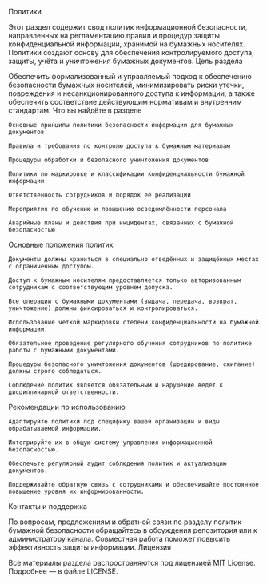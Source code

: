 Политики

Этот раздел содержит свод политик информационной безопасности, направленных на регламентацию правил и процедур защиты конфиденциальной информации, хранимой на бумажных носителях. Политики создают основу для обеспечения контролируемого доступа, защиты, учёта и уничтожения бумажных документов.
Цель раздела

Обеспечить формализованный и управляемый подход к обеспечению безопасности бумажных носителей, минимизировать риски утечки, повреждения и несанкционированного доступа к информации, а также обеспечить соответствие действующим нормативам и внутренним стандартам.
Что вы найдёте в разделе

    Основные принципы политики безопасности информации для бумажных документов

    Правила и требования по контролю доступа к бумажным материалам

    Процедуры обработки и безопасного уничтожения документов

    Политики по маркировке и классификации конфиденциальности бумажной информации

    Ответственность сотрудников и порядок её реализации

    Мероприятия по обучению и повышению осведомлённости персонала

    Аварийные планы и действия при инцидентах, связанных с бумажной безопасностью

Основные положения политик

    Документы должны храниться в специально отведённых и защищённых местах с ограниченным доступом.

    Доступ к бумажным носителям предоставляется только авторизованным сотрудникам с соответствующим уровнем допуска.

    Все операции с бумажными документами (выдача, передача, возврат, уничтожение) должны фиксироваться и контролироваться.

    Использование четкой маркировки степени конфиденциальности на бумажной информации.

    Обязательное проведение регулярного обучения сотрудников по политике работы с бумажными документами.

    Процедуры безопасного уничтожения документов (шредирование, сжигание) должны строго соблюдаться.

    Соблюдение политик является обязательным и нарушение ведёт к дисциплинарной ответственности.

Рекомендации по использованию

    Адаптируйте политики под специфику вашей организации и виды обрабатываемой информации.

    Интегрируйте их в общую систему управления информационной безопасностью.

    Обеспечьте регулярный аудит соблюдения политик и актуализацию документов.

    Поддерживайте обратную связь с сотрудниками и обеспечивайте постоянное повышение уровня их информированности.

Контакты и поддержка

По вопросам, предложениям и обратной связи по разделу политик бумажной безопасности обращайтесь в обсуждения репозитория или к администратору канала. Совместная работа поможет повысить эффективность защиты информации.
Лицензия

Все материалы раздела распространяются под лицензией MIT License. Подробнее — в файле LICENSE.
